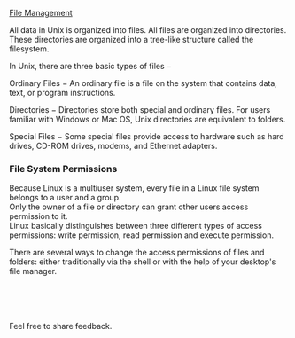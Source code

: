 [File Management](https://Prayuja-Teli.github.io/Blog/FileManagment)

All data in Unix is organized into files. All files are organized into directories. These directories are organized into a tree-like structure called the filesystem.<br/>

In Unix, there are three basic types of files −<br/>

Ordinary Files − An ordinary file is a file on the system that contains data, text, or program instructions.<br/>

Directories − Directories store both special and ordinary files. For users familiar with Windows or Mac OS, Unix directories are equivalent to folders.<br/>

Special Files − Some special files provide access to hardware such as hard drives, CD-ROM drives, modems, and Ethernet adapters.<br/>

### File System Permissions <br/>


Because Linux is a multiuser system, every file in a Linux file system belongs to a user and a group. <br/>
Only the owner of a file or directory can grant other users access permission to it.<br/>
Linux basically distinguishes between three different types of access permissions: write permission, read permission and execute permission.<br/>

There are several ways to change the access permissions of files and folders: either traditionally via the shell or with the help of your desktop's file manager.<br/><br/><br/><br/><br/>


Feel free to share feedback.


